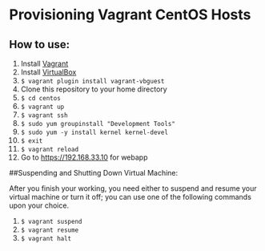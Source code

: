 # Provisioning Vagrant CentOS Hosts

## How to use:

1. Install [Vagrant](https://www.vagrantup.com/downloads)
2. Install [VirtualBox](https://www.virtualbox.org/wiki/Downloads)
3. `$ vagrant plugin install vagrant-vbguest`
4. Clone this repository to your home directory
5. `$ cd centos`
6. `$ vagrant up`
7. `$ vagrant ssh`
8. `$ sudo yum groupinstall "Development Tools"`
9. `$ sudo yum -y install kernel kernel-devel`
10. `$ exit`
11. `$ vagrant reload`
12. Go to https://192.168.33.10 for webapp

##Suspending and Shutting Down Virtual Machine:

<p>After you finish your working, you need either to suspend and resume your virtual machine or turn it off; you can use one of the following commands upon your choice.</p>

1. `$ vagrant suspend`
2. `$ vagrant resume`
3. `$ vagrant halt`
